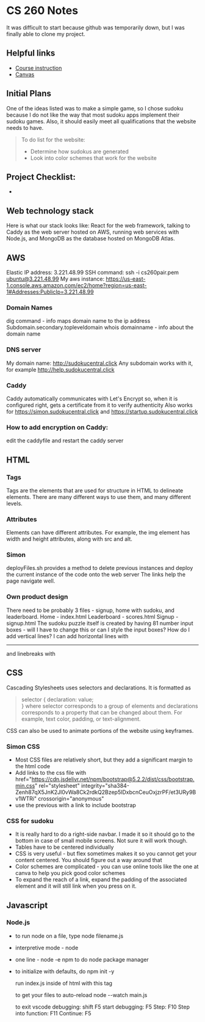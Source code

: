 # CS 260 Notes

It was difficult to start because github was temporarily down, but I was finally able to clone my project.

<!-- [My startup - Sudoku]() -->

## Helpful links

- [Course instruction](https://github.com/webprogramming260)
- [Canvas](https://byu.instructure.com)

## Initial Plans

One of the ideas listed was to make a simple game, so I chose sudoku because I do not like the way that most sudoku apps implement their sudoku games. Also, it should easily meet all qualifications that the website needs to have.

> To do list for the website:
>- Determine how sudokus are generated
>- Look into color schemes that work for the website


## Project Checklist:
- 

## Web technology stack
Here is what our stack looks like: React for the web framework, talking to Caddy as the web server hosted on AWS, running web services with Node.js, and MongoDB as the database hosted on MongoDB Atlas.

## AWS
Elastic IP address: 3.221.48.99
SSH command: ssh -i cs260pair.pem ubuntu@3.221.48.99
My aws instance: https://us-east-1.console.aws.amazon.com/ec2/home?region=us-east-1#Addresses:PublicIp=3.221.48.99


### Domain Names
dig command - info maps domain name to the ip address
Subdomain.secondary.topleveldomain
whois domainname - info about the domain name

### DNS server
My domain name: http://sudokucentral.click
Any subdomain works with it, for example http://help.sudokucentral.click

### Caddy
Caddy automatically communicates with Let's Encrypt so, when it is configured right, gets a certificate from it to verify authenticity
Also works for https://simon.sudokucentral.click and https://startup.sudokucentral.click

### How to add encryption on Caddy:
edit the caddyfile and restart the caddy server

## HTML
### Tags
Tags are the elements that are used for structure in HTML to delineate elements. There are many different ways to use them, and many different levels.
### Attributes
Elements can have different attributes. For example, the img element has width and height attributes, along with src and alt.
### Simon
deployFiles.sh provides a method to delete previous instances and deploy the current instance of the code onto the web server
The links help the page navigate well.
### Own product design
There need to be probably 3 files - signup, home with sudoku, and leaderboard.
Home - index.html
Leaderboard - scores.html
Signup - signup.html
The sudoku puzzle itself is created by having 81 number input boxes - will I have to change this or can I style the input boxes?
How do I add vertical lines? I can add horizontal lines with <hr /> and linebreaks with <br />

## CSS
Cascading Stylesheets uses selectors and declarations. It is formatted as 
> selector {
>   declaration: value;    
>}
where selector corresponds to a group of elements and declarations corresponds to a property that can be changed about them. For example, text color, padding, or text-alignment.

CSS can also be used to animate portions of the website using keyframes.

### Simon CSS 
- Most CSS files are relatively short, but they add a significant margin to the html code
- Add links to the css file with     <link rel="stylesheet" href="main.css" />
      href="https://cdn.jsdelivr.net/npm/bootstrap@5.2.2/dist/css/bootstrap.min.css"
      rel="stylesheet"
      integrity="sha384-Zenh87qX5JnK2Jl0vWa8Ck2rdkQ2Bzep5IDxbcnCeuOxjzrPF/et3URy9Bv1WTRi"
      crossorigin="anonymous"
- use the previous with a link to include bootstrap

### CSS for sudoku
- It is really hard to do a right-side navbar. I made it so it should go to the bottom in case of small mobile screens. Not sure it will work though.
- Tables have to be centered individually
- CSS is very useful - but flex sometimes makes it so you cannot get your content centered. You should figure out a way around that
- Color schemes are complicated - you can use online tools like the one at canva to help you pick good color schemes
- To expand the reach of a link, expand the padding of the associated element and it will still link when you press on it.


## Javascript
### Node.js
- to run node on a file, type node filename.js
- interpretive mode - node
- one line - node -e
npm to do node package manager
- to initialize with defaults, do 
npm init -y

  run index.js inside of html with this tag
  <script src="index.js"></script>

  to get your files to auto-reload
  node --watch main.js

  to exit vscode debugging: shift F5
  start debugging: F5
  Step: F10
  Step into function: F11
  Continue: F5

